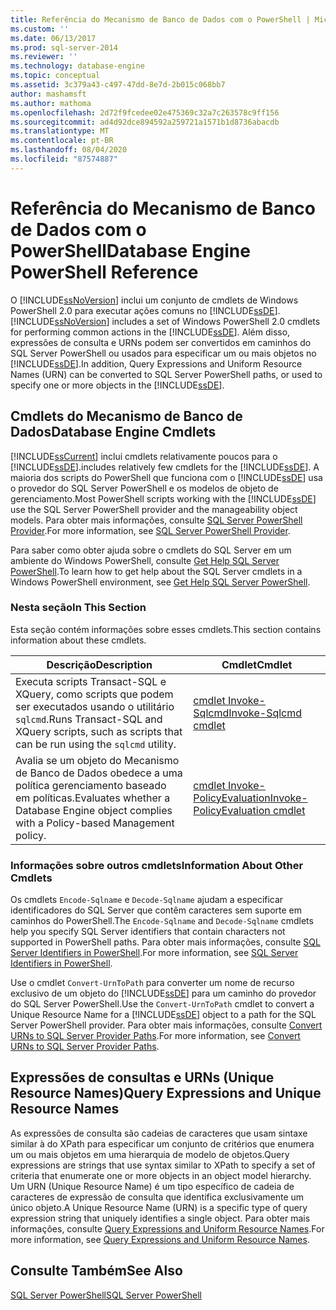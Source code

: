 ```yaml
---
title: Referência do Mecanismo de Banco de Dados com o PowerShell | Microsoft Docs
ms.custom: ''
ms.date: 06/13/2017
ms.prod: sql-server-2014
ms.reviewer: ''
ms.technology: database-engine
ms.topic: conceptual
ms.assetid: 3c379a43-c497-47dd-8e7d-2b015c068bb7
author: mashamsft
ms.author: mathoma
ms.openlocfilehash: 2d72f9fcedee02e475369c32a7c263578c9ff156
ms.sourcegitcommit: ad4d92dce894592a259721a1571b1d8736abacdb
ms.translationtype: MT
ms.contentlocale: pt-BR
ms.lasthandoff: 08/04/2020
ms.locfileid: "87574887"
---
```

# <a name="database-engine-powershell-reference"></a><span data-ttu-id="ee80a-102">Referência do Mecanismo de Banco de Dados com o PowerShell</span><span class="sxs-lookup"><span data-stu-id="ee80a-102">Database Engine PowerShell Reference</span></span>
  <span data-ttu-id="ee80a-103">O [!INCLUDE[ssNoVersion](../includes/ssnoversion-md.md)] inclui um conjunto de cmdlets de Windows PowerShell 2.0 para executar ações comuns no [!INCLUDE[ssDE](../includes/ssde-md.md)].</span><span class="sxs-lookup"><span data-stu-id="ee80a-103">[!INCLUDE[ssNoVersion](../includes/ssnoversion-md.md)] includes a set of Windows PowerShell 2.0 cmdlets for performing common actions in the [!INCLUDE[ssDE](../includes/ssde-md.md)].</span></span> <span data-ttu-id="ee80a-104">Além disso, expressões de consulta e URNs podem ser convertidos em caminhos do SQL Server PowerShell ou usados para especificar um ou mais objetos no [!INCLUDE[ssDE](../includes/ssde-md.md)].</span><span class="sxs-lookup"><span data-stu-id="ee80a-104">In addition, Query Expressions and Uniform Resource Names (URN) can be converted to SQL Server PowerShell paths, or used to specify one or more objects in the [!INCLUDE[ssDE](../includes/ssde-md.md)].</span></span>  
  
## <a name="database-engine-cmdlets"></a><span data-ttu-id="ee80a-105">Cmdlets do Mecanismo de Banco de Dados</span><span class="sxs-lookup"><span data-stu-id="ee80a-105">Database Engine Cmdlets</span></span>  
 [!INCLUDE[ssCurrent](../includes/sscurrent-md.md)] <span data-ttu-id="ee80a-106">inclui cmdlets relativamente poucos para o [!INCLUDE[ssDE](../includes/ssde-md.md)].</span><span class="sxs-lookup"><span data-stu-id="ee80a-106">includes relatively few cmdlets for the [!INCLUDE[ssDE](../includes/ssde-md.md)].</span></span> <span data-ttu-id="ee80a-107">A maioria dos scripts do PowerShell que funciona com o [!INCLUDE[ssDE](../includes/ssde-md.md)] usa o provedor do SQL Server PowerShell e os modelos de objeto de gerenciamento.</span><span class="sxs-lookup"><span data-stu-id="ee80a-107">Most PowerShell scripts working with the [!INCLUDE[ssDE](../includes/ssde-md.md)] use the SQL Server PowerShell provider and the manageability object models.</span></span> <span data-ttu-id="ee80a-108">Para obter mais informações, consulte [SQL Server PowerShell Provider](../powershell/sql-server-powershell-provider.md).</span><span class="sxs-lookup"><span data-stu-id="ee80a-108">For more information, see [SQL Server PowerShell Provider](../powershell/sql-server-powershell-provider.md).</span></span>  
  
 <span data-ttu-id="ee80a-109">Para saber como obter ajuda sobre o cmdlets do SQL Server em um ambiente do Windows PowerShell, consulte [Get Help SQL Server PowerShell](../powershell/sql-server-powershell.md).</span><span class="sxs-lookup"><span data-stu-id="ee80a-109">To learn how to get help about the SQL Server cmdlets in a Windows PowerShell environment, see [Get Help SQL Server PowerShell](../powershell/sql-server-powershell.md).</span></span>  
  
### <a name="in-this-section"></a><span data-ttu-id="ee80a-110">Nesta seção</span><span class="sxs-lookup"><span data-stu-id="ee80a-110">In This Section</span></span>  
 <span data-ttu-id="ee80a-111">Esta seção contém informações sobre esses cmdlets.</span><span class="sxs-lookup"><span data-stu-id="ee80a-111">This section contains information about these cmdlets.</span></span>  
  
|<span data-ttu-id="ee80a-112">Descrição</span><span class="sxs-lookup"><span data-stu-id="ee80a-112">Description</span></span>|<span data-ttu-id="ee80a-113">Cmdlet</span><span class="sxs-lookup"><span data-stu-id="ee80a-113">Cmdlet</span></span>|  
|-----------------|------------|  
|<span data-ttu-id="ee80a-114">Executa scripts Transact-SQL e XQuery, como scripts que podem ser executados usando o utilitário `sqlcmd`.</span><span class="sxs-lookup"><span data-stu-id="ee80a-114">Runs Transact-SQL and XQuery scripts, such as scripts that can be run using the `sqlcmd` utility.</span></span>|[<span data-ttu-id="ee80a-115">cmdlet Invoke-Sqlcmd</span><span class="sxs-lookup"><span data-stu-id="ee80a-115">Invoke-Sqlcmd cmdlet</span></span>](../../2014/database-engine/invoke-sqlcmd-cmdlet.md)|  
|<span data-ttu-id="ee80a-116">Avalia se um objeto do Mecanismo de Banco de Dados obedece a uma política gerenciamento baseado em políticas.</span><span class="sxs-lookup"><span data-stu-id="ee80a-116">Evaluates whether a Database Engine object complies with a Policy-based Management policy.</span></span>|[<span data-ttu-id="ee80a-117">cmdlet Invoke-PolicyEvaluation</span><span class="sxs-lookup"><span data-stu-id="ee80a-117">Invoke-PolicyEvaluation cmdlet</span></span>](../../2014/database-engine/invoke-policyevaluation-cmdlet.md)|  
  
### <a name="information-about-other-cmdlets"></a><span data-ttu-id="ee80a-118">Informações sobre outros cmdlets</span><span class="sxs-lookup"><span data-stu-id="ee80a-118">Information About Other Cmdlets</span></span>  
 <span data-ttu-id="ee80a-119">Os cmdlets `Encode-Sqlname` e `Decode-Sqlname` ajudam a especificar identificadores do SQL Server que contêm caracteres sem suporte em caminhos do PowerShell.</span><span class="sxs-lookup"><span data-stu-id="ee80a-119">The `Encode-Sqlname` and `Decode-Sqlname` cmdlets help you specify SQL Server identifiers that contain characters not supported in PowerShell paths.</span></span> <span data-ttu-id="ee80a-120">Para obter mais informações, consulte [SQL Server Identifiers in PowerShell](../powershell/sql-server-identifiers-in-powershell.md).</span><span class="sxs-lookup"><span data-stu-id="ee80a-120">For more information, see [SQL Server Identifiers in PowerShell](../powershell/sql-server-identifiers-in-powershell.md).</span></span>  
  
 <span data-ttu-id="ee80a-121">Use o cmdlet `Convert-UrnToPath` para converter um nome de recurso exclusivo de um objeto do [!INCLUDE[ssDE](../includes/ssde-md.md)] para um caminho do provedor do SQL Server PowerShell.</span><span class="sxs-lookup"><span data-stu-id="ee80a-121">Use the `Convert-UrnToPath` cmdlet to convert a Unique Resource Name for a [!INCLUDE[ssDE](../includes/ssde-md.md)] object to a path for the SQL Server PowerShell provider.</span></span> <span data-ttu-id="ee80a-122">Para obter mais informações, consulte [Convert URNs to SQL Server Provider Paths](../../2014/database-engine/convert-urns-to-sql-server-provider-paths.md).</span><span class="sxs-lookup"><span data-stu-id="ee80a-122">For more information, see [Convert URNs to SQL Server Provider Paths](../../2014/database-engine/convert-urns-to-sql-server-provider-paths.md).</span></span>  
  
## <a name="query-expressions-and-unique-resource-names"></a><span data-ttu-id="ee80a-123">Expressões de consultas e URNs (Unique Resource Names)</span><span class="sxs-lookup"><span data-stu-id="ee80a-123">Query Expressions and Unique Resource Names</span></span>  
 <span data-ttu-id="ee80a-124">As expressões de consulta são cadeias de caracteres que usam sintaxe similar à do XPath para especificar um conjunto de critérios que enumera um ou mais objetos em uma hierarquia de modelo de objetos.</span><span class="sxs-lookup"><span data-stu-id="ee80a-124">Query expressions are strings that use syntax similar to XPath to specify a set of criteria that enumerate one or more objects in an object model hierarchy.</span></span> <span data-ttu-id="ee80a-125">Um URN (Unique Resource Name) é um tipo específico de cadeia de caracteres de expressão de consulta que identifica exclusivamente um único objeto.</span><span class="sxs-lookup"><span data-stu-id="ee80a-125">A Unique Resource Name (URN) is a specific type of query expression string that uniquely identifies a single object.</span></span> <span data-ttu-id="ee80a-126">Para obter mais informações, consulte [Query Expressions and Uniform Resource Names](../powershell/query-expressions-and-uniform-resource-names.md).</span><span class="sxs-lookup"><span data-stu-id="ee80a-126">For more information, see [Query Expressions and Uniform Resource Names](../powershell/query-expressions-and-uniform-resource-names.md).</span></span>  
  
## <a name="see-also"></a><span data-ttu-id="ee80a-127">Consulte Também</span><span class="sxs-lookup"><span data-stu-id="ee80a-127">See Also</span></span>  
 [<span data-ttu-id="ee80a-128">SQL Server PowerShell</span><span class="sxs-lookup"><span data-stu-id="ee80a-128">SQL Server PowerShell</span></span>](../powershell/sql-server-powershell.md)  
  
  
